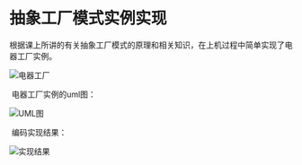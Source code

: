 # 抽象工厂模式实例实现

​	根据课上所讲的有关抽象工厂模式的原理和相关知识，在上机过程中简单实现了电器工厂实例。



![电器工厂](C:\Users\SHR\Desktop\School-Work\FourWork\img\电器工厂.png)



​	电器工厂实例的uml图：

![UML图](C:\Users\SHR\Desktop\School-Work\FourWork\img\UML图.png)



​	编码实现结果：

<img src="C:\Users\SHR\Desktop\School-Work\FourWork\img\实现结果.png" alt="实现结果" />